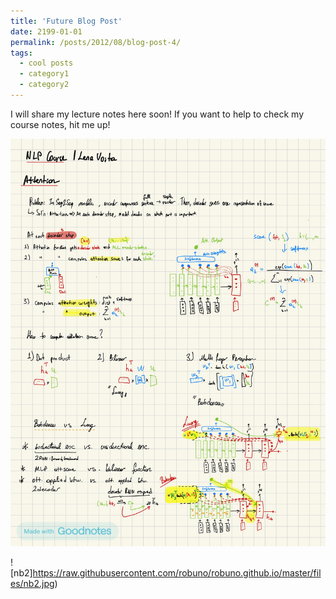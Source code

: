 ```yaml
---
title: 'Future Blog Post'
date: 2199-01-01
permalink: /posts/2012/08/blog-post-4/
tags:
  - cool posts
  - category1
  - category2
---
```


I will share my lecture notes here soon! If you want to help to check my course notes, hit me up!

![nb1](https://raw.githubusercontent.com/robuno/robuno.github.io/master/files/nb1.jpg)

![nb2]https://raw.githubusercontent.com/robuno/robuno.github.io/master/files/nb2.jpg)
